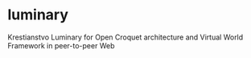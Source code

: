 # luminary
Krestianstvo Luminary for Open Croquet architecture and Virtual World Framework in peer-to-peer Web
